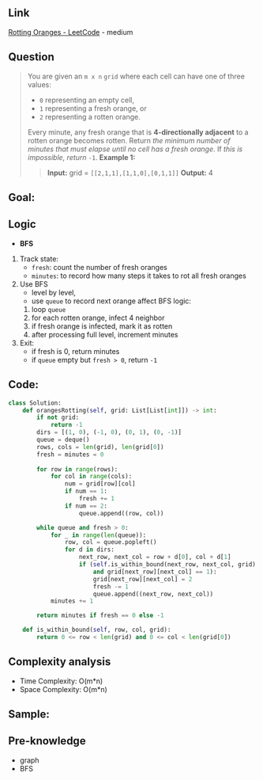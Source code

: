 ## Link
[Rotting Oranges - LeetCode](https://leetcode.com/problems/rotting-oranges/description/) - medium
## Question
>You are given an `m x n` `grid` where each cell can have one of three values:
> - `0` representing an empty cell,
> - `1` representing a fresh orange, or
> - `2` representing a rotten orange.
>
> Every minute, any fresh orange that is **4-directionally adjacent** to a rotten orange becomes rotten.
> Return _the minimum number of minutes that must elapse until no cell has a fresh orange_. If _this is impossible, return_ `-1`.
> **Example 1:**
>> **Input:**
>> grid = `[[2,1,1],[1,1,0],[0,1,1]]`
>> **Output:** 4
## Goal:

## Logic
- **BFS**
1. Track state:
	- `fresh`: count the number of fresh oranges
	- `minutes`: to record how many steps it takes to rot all fresh oranges
2. Use BFS
	- level by level, 
	- use `queue` to record next orange affect
	BFS logic:
	1. loop `queue`
	2. for each rotten orange, infect 4 neighbor
	3. if fresh orange is infected, mark it as rotten
	4. after processing full level, increment minutes
3. Exit:
	- if fresh is 0, return minutes
	- if `queue` empty but `fresh > 0`, return `-1`

## Code:
```python
class Solution:
    def orangesRotting(self, grid: List[List[int]]) -> int:
        if not grid:
            return -1
        dirs = [(1, 0), (-1, 0), (0, 1), (0, -1)]
        queue = deque()
        rows, cols = len(grid), len(grid[0])
        fresh = minutes = 0
        
        for row in range(rows):
            for col in range(cols):
                num = grid[row][col]
                if num == 1:
                    fresh += 1
                if num == 2:
                    queue.append((row, col))

        while queue and fresh > 0:
            for _ in range(len(queue)):
                row, col = queue.popleft()
                for d in dirs:
                    next_row, next_col = row + d[0], col + d[1]
                    if (self.is_within_bound(next_row, next_col, grid)
                        and grid[next_row][next_col] == 1):
                        grid[next_row][next_col] = 2
                        fresh -= 1
                        queue.append((next_row, next_col))
            minutes += 1

        return minutes if fresh == 0 else -1

    def is_within_bound(self, row, col, grid):
        return 0 <= row < len(grid) and 0 <= col < len(grid[0])
```

## Complexity analysis
- Time Complexity: O(m*n)
- Space Complexity: O(m*n)

## Sample: 


## Pre-knowledge
- graph
- BFS
